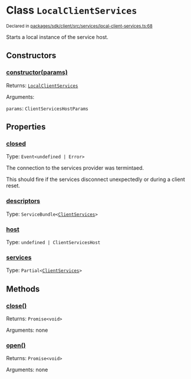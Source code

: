 # Class `LocalClientServices`
<sub>Declared in [packages/sdk/client/src/services/local-client-services.ts:68](https://github.com/dxos/dxos/blob/bfdd5a17b/packages/sdk/client/src/services/local-client-services.ts#L68)</sub>


Starts a local instance of the service host.

## Constructors
### [constructor(params)](https://github.com/dxos/dxos/blob/bfdd5a17b/packages/sdk/client/src/services/local-client-services.ts#L77)




Returns: <code>[LocalClientServices](/api/@dxos/client/classes/LocalClientServices)</code>

Arguments: 

`params`: <code>ClientServicesHostParams</code>



## Properties
### [closed](https://github.com/dxos/dxos/blob/bfdd5a17b/packages/sdk/client/src/services/local-client-services.ts#L69)
Type: <code>Event&lt;undefined | Error&gt;</code>

The connection to the services provider was termintaed.

This should fire if the services disconnect unexpectedly or during a client reset.

### [descriptors](https://github.com/dxos/dxos/blob/bfdd5a17b/packages/sdk/client/src/services/local-client-services.ts#L81)
Type: <code>ServiceBundle&lt;[ClientServices](/api/@dxos/client/types/ClientServices)&gt;</code>



### [host](https://github.com/dxos/dxos/blob/bfdd5a17b/packages/sdk/client/src/services/local-client-services.ts#L89)
Type: <code>undefined | ClientServicesHost</code>



### [services](https://github.com/dxos/dxos/blob/bfdd5a17b/packages/sdk/client/src/services/local-client-services.ts#L85)
Type: <code>Partial&lt;[ClientServices](/api/@dxos/client/types/ClientServices)&gt;</code>




## Methods
### [close()](https://github.com/dxos/dxos/blob/bfdd5a17b/packages/sdk/client/src/services/local-client-services.ts#L115)




Returns: <code>Promise&lt;void&gt;</code>

Arguments: none




### [open()](https://github.com/dxos/dxos/blob/bfdd5a17b/packages/sdk/client/src/services/local-client-services.ts#L94)




Returns: <code>Promise&lt;void&gt;</code>

Arguments: none




